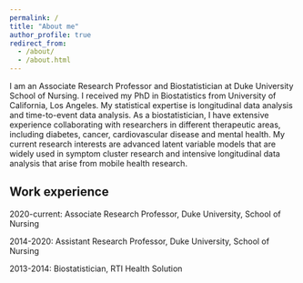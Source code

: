 ```yaml
---
permalink: /
title: "About me"
author_profile: true
redirect_from: 
  - /about/
  - /about.html
---
```


I am an Associate Research Professor and Biostatistician at Duke University School of Nursing. I received my PhD in Biostatistics from University of California, Los Angeles. My statistical expertise is longitudinal data analysis and time-to-event data analysis. As a biostatistician, I have extensive experience collaborating with researchers in different therapeutic areas, including diabetes, cancer, cardiovascular disease and mental health. My current research interests are advanced latent variable models that are widely used in symptom cluster research and intensive longitudinal data analysis that arise from mobile health research.

Work experience
-----
2020-current: Associate Research Professor, Duke University, School of Nursing

2014-2020: Assistant Research Professor, Duke University, School of Nursing

2013-2014: Biostatistician, RTI Health Solution